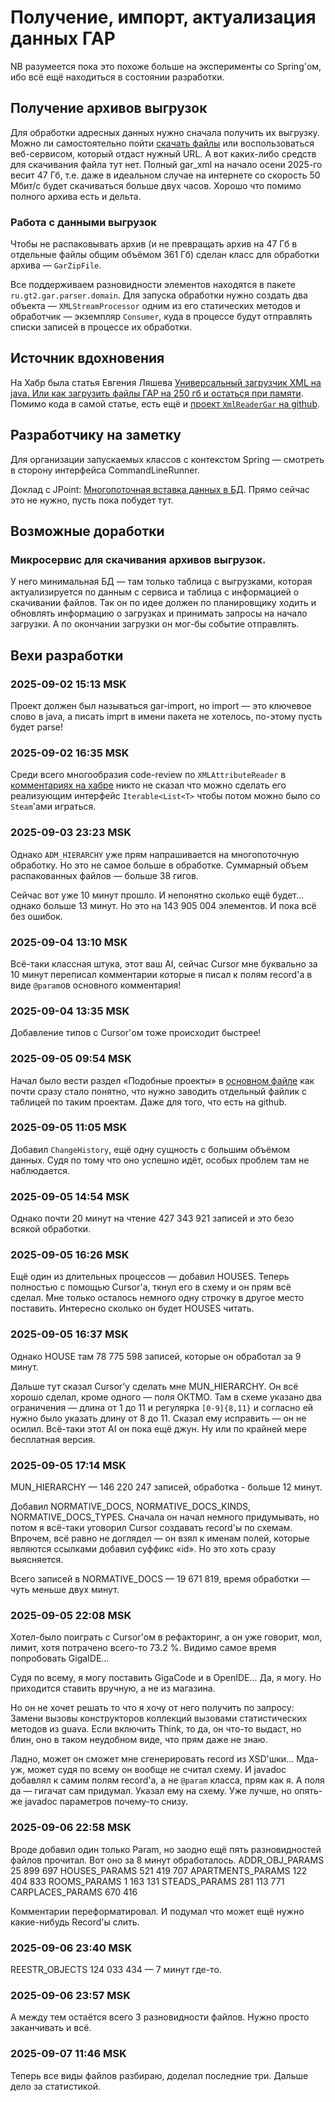 # Получение, импорт, актуализация данных ГАР

NB разумеется пока это похоже больше на эксперименты со Spring'ом, ибо всё ещё находиться в состоянии разработки. 

## Получение архивов выгрузок

Для обработки адресных данных нужно сначала получить их выгрузку. Можно ли самостоятельно пойти [скачать файлы](https://fias.nalog.ru/Frontend) или воспользоваться веб-сервисом, который отдаст нужный URL. А вот каких-либо средств для скачивания файла тут нет. Полный gar_xml на начало осени 2025-го весит 47 Гб, т.е. даже в идеальном случае на интернете со скорость 50 Мбит/с будет скачиваться больше двух часов. Хорошо что помимо полного архива есть и дельта.

### Работа с данными выгрузок

Чтобы не распаковывать архив (и не превращать архив на 47 Гб в отдельные файлы общим объёмом 361 Гб) сделан класс для обработки архива — `GarZipFile`. 

Все поддерживаем разновидности элементов находятся в пакете `ru.gt2.gar.parser.domain`. Для запуска обработки нужно создать два объекта — `XMLStreamProcessor` одним из его статических методов и обработчик — экземпляр `Consumer`, куда в процессе будут отправлять списки записей в процессе их обработки. 

## Источник вдохновения

На Хабр была статья Евгения Ляшева [Универсальный загрузчик XML на java. Или как загрузить файлы ГАР на 250 гб и остаться при памяти](https://habr.com/ru/articles/724324/). Помимо кода в самой статье, есть ещё и [проект `XmlReaderGar` на github](https://github.com/lyashov/XmlReaderGar). 

## Разработчику на заметку

Для организации запускаемых классов с контекстом Spring — смотреть в сторону интерфейса CommandLineRunner.

Доклад с JPoint: [Многопоточная вставка данных в БД](https://www.youtube.com/watch?v=60qHJSnfhmM). Прямо сейчас это не нужно, пусть пока побудет тут.

## Возможные доработки

### Микросервис для скачивания архивов выгрузок.
У него минимальная БД — там только таблица с выгрузками, которая актуализируется по данным с сервиса и таблица с информацией о скачивании файлов. Так он по идее должен по планировщику ходить и обновлять информацию о загрузках и принимать запросы на начало загрузки. А по окончании загрузки он мог-бы событие отправлять.

## Вехи разработки

### 2025-09-02 15:13 MSK 

Проект должен был называться gar-import, но import — это ключевое слово в java, а писать imprt в имени пакета не хотелось, по-этому пусть будет parse!

### 2025-09-02 16:35 MSK 

Среди всего многообразия code-review по `XMLAttributeReader` в [комментариях на хабре](https://habr.com/ru/articles/724324/comments/) никто не сказал что можно сделать его реализующим интерфейс `Iterable<List<T>` чтобы потом можно было со `Steam`'ами играться.

### 2025-09-03 23:23 MSK

Однако `ADM_HIERARCHY` уже прям напрашивается на многопоточную обработку. Но это не самое больше в обработке. Суммарный объем распакованных файлов — больше 38 гигов.

Сейчас вот уже 10 минут прошло. И непонятно сколько ещё будет… однако больше 13 минут. Но это на 143 905 004 элементов. И пока всё без ошибок.

### 2025-09-04 13:10 MSK

Всё-таки классная штука, этот ваш AI, сейчас Cursor мне буквально за 10 минут переписал комментарии которые я писал к полям record'а в виде `@param`ов основного комментария!

### 2025-09-04 13:35 MSK

Добавление типов с Cursor'ом тоже происходит быстрее!

### 2025-09-05 09:54 MSK

Начал было вести раздел «Подобные проекты» в [основном файле](README.md) как почти сразу стало понятно, что нужно заводить отдельный файлик с таблицей по таким проектам. Даже для того, что есть на github.

### 2025-09-05 11:05 MSK

Добавил `ChangeHistory`, ещё одну сущность с большим объёмом данных. Судя по тому что оно успешно идёт, особых проблем там не наблюдается.

### 2025-09-05 14:54 MSK

Однако почти 20 минут на чтение 427 343 921 записей и это безо всякой обработки.

### 2025-09-05 16:26 MSK

Ещё один из длительных процессов — добавил HOUSES. Теперь полностью с помощью Cursor'а, ткнул его в схему и он прям всё сделал. Мне только осталось немного одну строчку в другое место поставить.
Интересно сколько он будет HOUSES читать.

### 2025-09-05 16:37 MSK 

Однако HOUSE там 78 775 598 записей, которые он обработал за 9 минут.

Дальше тут сказал Cursor'у сделать мне MUN_HIERARCHY. Он всё хорошо сделал, кроме одного — поля ОКТМО. Там в схеме указано два ограничения — длина от 1 до 11 и регулярка `[0-9]{8,11}` и согласно ей нужно было указать длину от 8 до 11. Сказал ему исправить — он не осилил. Всё-таки этот AI он пока ещё джун. Ну или по крайней мере бесплатная версия.

### 2025-09-05 17:14 MSK

MUN_HIERARCHY — 146 220 247 записей, обработка - больше 12 минут.

Добавил NORMATIVE_DOCS, NORMATIVE_DOCS_KINDS, NORMATIVE_DOCS_TYPES. Сначала он начал немного придумывать, но потом я всё-таки уговорил Cursor создавать record'ы по схемам. Впрочем, всё равно не доглядел — он взял к именам полей, которые являются ссылками добавил суффикс «id». Но это хоть сразу выясняется.

Всего записей в NORMATIVE_DOCS — 19 671 819, время обработки — чуть меньше двух минут.

### 2025-09-05 22:08 MSK

Хотел-было поиграть с Cursor'ом в рефакторинг, а он уже говорит, мол, лимит, хотя потрачено всего-то 73.2 %. Видимо самое время попробовать GigaIDE…

Судя по всему, я могу поставить GigaCode и в OpenIDE… Да, я могу. Но приходится ставить вручную, а не из магазина.

Но он не хочет решать то что я хочу от него получить по запросу: Замени вызовы конструкторов коллекций вызовами статистических методов из guava. Если включить Think, то да, он что-то выдаст, но блин, оно в таком неудобном виде, что прям даже не знаю.

Ладно, может он сможет мне сгенерировать record из XSD'шки… Мда-уж, может судя по всему он вообще не считал схему. И javadoc добавлял к самим полям record'а, а не `@param` класса, прям как я. А поля да — гигачат сам придумал. Указал ему на схему. Уже лучше, но опять-же javadoc параметров почему-то снизу. 

### 2025-09-06 22:58 MSK

Вроде добавил один только Param, но заодно ещё пять разновидностей файлов прочитал. Вот оно за 8 минут обработалось.
ADDR_OBJ_PARAMS    25 899 697
HOUSES_PARAMS     521 419 707
APARTMENTS_PARAMS 122 404 833
ROOMS_PARAMS        1 163 131
STEADS_PARAMS     281 113 771
CARPLACES_PARAMS      670 416

Комментарии переформатировал. И подумал что может ещё нужно какие-нибудь Record'ы слить.

### 2025-09-06 23:40 MSK

REESTR_OBJECTS 124 033 434 — 7 минут где-то.

### 2025-09-06 23:57 MSK 

А между тем остаётся всего 3 разновидности файлов. Нужно просто заканчивать и всё.

### 2025-09-07 11:46 MSK

Теперь все виды файлов разбираю, доделал последние три. Дальше дело за статистикой.
